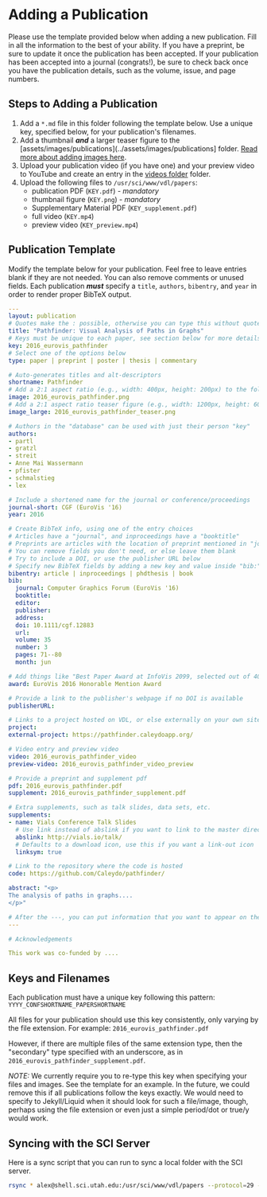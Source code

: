 # Adding a Publication

Please use the template provided below when adding a new publication. Fill in
all the information to the best of your ability. If you have a preprint, be sure
to update it once the publication has been accepted. If your publication has
been accepted into a journal (congrats!), be sure to check back once you have
the publication details, such as the volume, issue, and page numbers.



## Steps to Adding a Publication

1. Add a `*.md` file in this folder following the template below. Use a unique key, specified below, for your publication's filenames.
2. Add a thumbnail **_and_** a larger teaser figure to the [assets/images/publications](../assets/images/publications] folder. [Read more about adding images here](../assets/images/README.md).
3. Upload your publication video (if you have one) and your preview video to YouTube and create an entry in the [videos folder](../_videos) folder.
4. Upload the following files to `/usr/sci/www/vdl/papers`:
    - publication PDF (`KEY.pdf`) - *mandatory*
    - thumbnail figure (`KEY.png`) - *mandatory*
    - Supplementary Material PDF (`KEY_supplement.pdf`)
    - full video (`KEY.mp4`)
    - preview video (`KEY_preview.mp4`)



## Publication Template

Modify the template below for your publication. Feel free to leave entries
blank if they are not needed. You can also remove comments or unused fields.
Each publication _**must**_ specify a `title`, `authors`, `bibentry`, and `year`
in order to render proper BibTeX output.


``` yaml
---
layout: publication
# Quotes make the : possible, otherwise you can type this without quotes
title: "Pathfinder: Visual Analysis of Paths in Graphs"
# Keys must be unique to each paper, see section below for more details
key: 2016_eurovis_pathfinder
# Select one of the options below
type: paper | preprint | poster | thesis | commentary

# Auto-generates titles and alt-descriptors
shortname: Pathfinder
# Add a 2:1 aspect ratio (e.g., width: 400px, height: 200px) to the folder /assets/images/publications/
image: 2016_eurovis_pathfinder.png
# Add a 2:1 aspect ratio teaser figure (e.g., width: 1200px, height: 600px) to the folder /assets/images/publications/
image_large: 2016_eurovis_pathfinder_teaser.png

# Authors in the "database" can be used with just their person "key"
authors:
- partl
- gratzl
- streit
- Anne Mai Wassermann
- pfister
- schmalstieg
- lex

# Include a shortened name for the journal or conference/proceedings
journal-short: CGF (EuroVis '16)
year: 2016

# Create BibTeX info, using one of the entry choices
# Articles have a "journal", and inproceedings have a "booktitle"
# Preprints are articles with the location of preprint mentioned in "journal"
# You can remove fields you don't need, or else leave them blank
# Try to include a DOI, or use the publisher URL below
# Specify new BibTeX fields by adding a new key and value inside "bib:"
bibentry: article | inproceedings | phdthesis | book
bib:
  journal: Computer Graphics Forum (EuroVis '16)
  booktitle: 
  editor: 
  publisher: 
  address: 
  doi: 10.1111/cgf.12883
  url: 
  volume: 35
  number: 3
  pages: 71--80
  month: jun

# Add things like "Best Paper Award at InfoVis 2099, selected out of 4000 submissions"
award: EuroVis 2016 Honorable Mention Award

# Provide a link to the publisher's webpage if no DOI is available
publisherURL: 

# Links to a project hosted on VDL, or else externally on your own site
project: 
external-project: https://pathfinder.caleydoapp.org/

# Video entry and preview video
video: 2016_eurovis_pathfinder_video
preview-video: 2016_eurovis_pathfinder_video_preview

# Provide a preprint and supplement pdf
pdf: 2016_eurovis_pathfinder.pdf
supplement: 2016_eurovis_pathfinder_supplement.pdf

# Extra supplements, such as talk slides, data sets, etc.
supplements:
- name: Vials Conference Talk Slides
  # Use link instead of abslink if you want to link to the master directory
  abslink: http://vials.io/talk/
  # Defaults to a download icon, use this if you want a link-out icon
  linksym: true

# Link to the repository where the code is hosted
code: https://github.com/Caleydo/pathfinder/

abstract: "<p>
The analysis of paths in graphs....
</p>"

# After the ---, you can put information that you want to appear on the website using markdown formatting or HTML. A good example are acknowledgements, extra references, an erratum, etc.
---

# Acknowledgements

This work was co-funded by ....
```



## Keys and Filenames

Each publication must have a unique key following this pattern:
`YYYY_CONFSHORTNAME_PAPERSHORTNAME`


All files for your publication should use this key consistently, only varying by
the file extension. For example: `2016_eurovis_pathfinder.pdf`


However, if there are multiple files of the same extension type, then the
"secondary" type specified with an underscore, as in
`2016_eurovis_pathfinder_supplement.pdf`.


_NOTE:_ We currently require you to re-type this key when specifying your files
and images. See the template for an example. In the future, we could remove
this if all publications follow the keys exactly. We would need to specify to
Jekyll/Liquid when it should look for such a file/image, though, perhaps using
the file extension or even just a simple period/dot or true/y would work.



## Syncing with the SCI Server

Here is a sync script that you can run to sync a local folder with the SCI server.

``` bash
rsync * alex@shell.sci.utah.edu:/usr/sci/www/vdl/papers --protocol=29 -r
```
